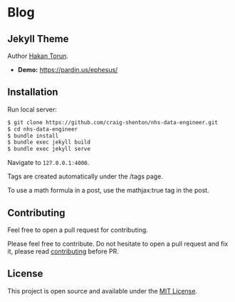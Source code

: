 # Blog

## Jekyll Theme
Author [Hakan Torun](https://hakan.io).

- **Demo:** https://pardin.us/ephesus/

## Installation

Run local server:

```bash
$ git clone https://github.com/craig-shenton/nhs-data-engineer.git
$ cd nhs-data-engineer
$ bundle install
$ bundle exec jekyll build
$ bundle exec jekyll serve
```

Navigate to `127.0.0.1:4000`.

Tags are created automatically under the /tags page.

To use a math formula in a post, use the mathjax:true tag in the post.

## Contributing

Feel free to open a pull request for contributing.

Please feel free to contribute. Do not hesitate to open a pull request and fix it, please read [contributing](./CONTRIBUTING.md) before PR.

## License

This project is open source and available under the [MIT License](LICENSE.md).
